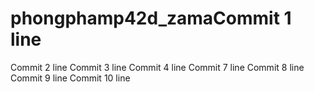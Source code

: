 # phongphamp42d_zamaCommit 1 line
Commit 2 line
Commit 3 line
Commit 4 line
Commit 7 line
Commit 8 line
Commit 9 line
Commit 10 line
